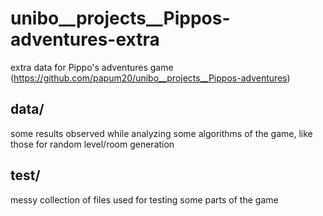 # unibo__projects__Pippos-adventures-extra
extra data for Pippo's adventures game (https://github.com/papum20/unibo__projects__Pippos-adventures)

## data/
some results observed while analyzing some algorithms of the game, like those for random level/room generation
## test/
messy collection of files used for testing some parts of the game
